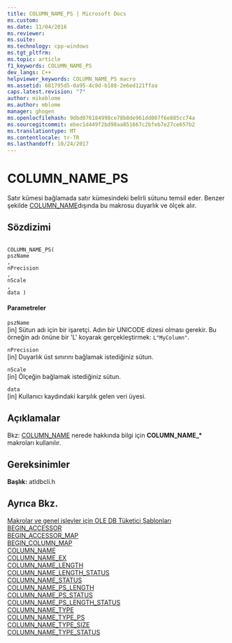 ```yaml
---
title: COLUMN_NAME_PS | Microsoft Docs
ms.custom: 
ms.date: 11/04/2016
ms.reviewer: 
ms.suite: 
ms.technology: cpp-windows
ms.tgt_pltfrm: 
ms.topic: article
f1_keywords: COLUMN_NAME_PS
dev_langs: C++
helpviewer_keywords: COLUMN_NAME_PS macro
ms.assetid: 681795d5-0a95-4c8d-b188-2e6ed121ffaa
caps.latest.revision: "7"
author: mikeblome
ms.author: mblome
manager: ghogen
ms.openlocfilehash: 9dbd076184998ce78b8de961dd007f6e885cc74a
ms.sourcegitcommit: ebec1d449f2bd98aa851667c2bfeb7e27ce657b2
ms.translationtype: MT
ms.contentlocale: tr-TR
ms.lasthandoff: 10/24/2017
---
```

# <a name="columnnameps"></a>COLUMN_NAME_PS
Satır kümesi bağlamada satır kümesindeki belirli sütunu temsil eder. Benzer şekilde [COLUMN_NAME](../../data/oledb/column-name.md)dışında bu makrosu duyarlık ve ölçek alır.  
  
## <a name="syntax"></a>Sözdizimi  
  
```  
  
COLUMN_NAME_PS(  
pszName  
,   
nPrecision  
,   
nScale  
,   
data )  
```  
  
#### <a name="parameters"></a>Parametreler  
 `pszName`  
 [in] Sütun adı için bir işaretçi. Adın bir UNICODE dizesi olması gerekir. Bu örneğin adı önüne bir 'L' koyarak gerçekleştirmek: `L"MyColumn"`.  
  
 `nPrecision`  
 [in] Duyarlık üst sınırını bağlamak istediğiniz sütun.  
  
 `nScale`  
 [in] Ölçeğin bağlamak istediğiniz sütun.  
  
 `data`  
 [in] Kullanıcı kaydındaki karşılık gelen veri üyesi.  
  
## <a name="remarks"></a>Açıklamalar  
 Bkz: [COLUMN_NAME](../../data/oledb/column-name.md) nerede hakkında bilgi için **COLUMN_NAME_\***  makroları kullanılır.  
  
## <a name="requirements"></a>Gereksinimler  
 **Başlık:** atldbcli.h  
  
## <a name="see-also"></a>Ayrıca Bkz.  
 [Makrolar ve genel işlevler için OLE DB Tüketici Şablonları](../../data/oledb/macros-and-global-functions-for-ole-db-consumer-templates.md)   
 [BEGIN_ACCESSOR](../../data/oledb/begin-accessor.md)   
 [BEGIN_ACCESSOR_MAP](../../data/oledb/begin-accessor-map.md)   
 [BEGIN_COLUMN_MAP](../../data/oledb/begin-column-map.md)   
 [COLUMN_NAME](../../data/oledb/column-name.md)   
 [COLUMN_NAME_EX](../../data/oledb/column-name-ex.md)   
 [COLUMN_NAME_LENGTH](../../data/oledb/column-name-length.md)   
 [COLUMN_NAME_LENGTH_STATUS](../../data/oledb/column-name-length-status.md)   
 [COLUMN_NAME_STATUS](../../data/oledb/column-name-status.md)   
 [COLUMN_NAME_PS_LENGTH](../../data/oledb/column-name-ps-length.md)   
 [COLUMN_NAME_PS_STATUS](../../data/oledb/column-name-ps-status.md)   
 [COLUMN_NAME_PS_LENGTH_STATUS](../../data/oledb/column-name-ps-length-status.md)   
 [COLUMN_NAME_TYPE](../../data/oledb/column-name-type.md)   
 [COLUMN_NAME_TYPE_PS](../../data/oledb/column-name-type-ps.md)   
 [COLUMN_NAME_TYPE_SIZE](../../data/oledb/column-name-type-size.md)   
 [COLUMN_NAME_TYPE_STATUS](../../data/oledb/column-name-type-status.md)